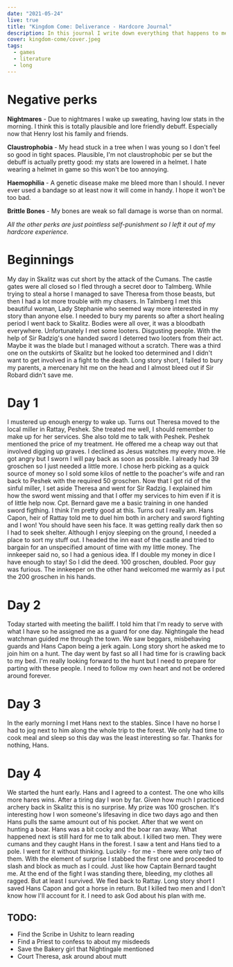 ```yaml
---
date: "2021-05-24"
live: true
title: "Kingdom Come: Deliverance - Hardcore Journal"
description: In this journal I write down everything that happens to me in the game.
cover: kingdom-come/cover.jpeg
tags:
  - games
  - literature
  - long
---
```


# Negative perks

**Nightmares** - Due to nightmares I wake up sweating, having low stats in the morning. I think this is totally plausible and lore friendly debuff. Especially now that Henry lost his family and friends.

**Claustrophobia** - My head stuck in a tree when I was young so I don't feel so good in tight spaces. Plausible, I'm not claustrophobic per se but the debuff is actually pretty good: my stats are lowered in a helmet. I hate wearing a helmet in game so this won't be too annoying.

**Haemophilia** - A genetic disease make me bleed more than I should. I never ever used a bandage so at least now it will come in handy. I hope it won't be too bad.

**Brittle Bones** - My bones are weak so fall damage is worse than on normal.

*All the other perks are just pointless self-punishment so I left it out of my hardcore experience.*

# Beginnings

My day in Skalitz was cut short by the attack of the Cumans. The castle gates were all closed so I fled through a secret door to Talmberg. While trying to steal a horse I managed to save Theresa from those beasts, but then I had a lot more trouble with my chasers. In Talmberg I met this beautiful woman, Lady Stephanie who seemed way more interested in my story than anyone else. I needed to bury my parents so after a short healing period I went back to Skalitz. Bodies were all over, it was a bloodbath everywhere. Unfortunately I met some looters. Disgusting people. With the help of Sir Radzig's one handed sword I deterred two looters from their act. Maybe it was the blade but I managed without a scratch. There was a third one on the outskirts of Skalitz but he looked too determined and I didn't want to get involved in a fight to the death. Long story short, I failed to bury my parents, a mercenary hit me on the head and I almost bleed out if Sir Robard didn't save me. 

# Day 1

I mustered up enough energy to wake up. Turns out Theresa moved to the local miller in Rattay, Peshek. She treated me well, I should remember to make up for her services. She also told me to talk with Peshek. Peshek mentioned the price of my treatment. He offered me a cheap way out that involved digging up graves. I declined as Jesus watches my every move. He got angry but I sworn I will pay back as soon as possible. I already had 39 groschen so I just needed a little more. I chose herb picking as a quick source of money so I sold some kilos of nettle to the poacher's wife and ran back to Peshek with the required 50 groschen. Now that I got rid of the sinful miller, I set aside Theresa and went for Sir Radzig. I explained him how the sword went missing and that I offer my services to him even if it is of little help now. Cpt. Bernard gave me a basic training in one handed sword figthing. I think I'm pretty good at this. Turns out I really am. Hans Capon, heir of Rattay told me to duel him both in archery and sword fighting and I won! You should have seen his face. It was getting really dark then so I had to seek shelter. Although I enjoy sleeping on the ground, I needed a place to sort my stuff out. I headed the inn east of the castle and tried to bargain for an unspecified amount of time with my little money. The innkeeper said no, so I had a genious idea. If I double my money in dice I have enough to stay! So I did the deed. 100 groschen, doubled. Poor guy was furious. The innkeeper on the other hand welcomed me warmly as I put the 200 groschen in his hands. 

# Day 2

Today started with meeting the bailiff. I told him that I'm ready to serve with what I have so he assigned me as a guard for one day. Nightingale the head watchman guided me through the town. We saw beggars, misbehaving guards and Hans Capon being a jerk again. Long story short he asked me to join him on a hunt. The day went by fast so all I had time for is crawling back to my bed. I'm really looking forward to the hunt but I need to prepare for parting with these people. I need to follow my own heart and not be ordered around forever.

# Day 3

In the early morning I met Hans next to the stables. Since I have no horse I had to jog next to him along the whole trip to the forest. We only had time to cook meal and sleep so this day was the least interesting so far. Thanks for nothing, Hans.

# Day 4 

We started the hunt early. Hans and I agreed to a contest. The one who kills more hares wins. After a tiring day I won by far. Given how much I practiced archery back in Skalitz this is no surprise. My prize was 100 groschen. It's interesting how I won someone's lifesaving in dice two days ago and then Hans pulls the same amount out of his pocket. After that we went on hunting a boar. Hans was a bit cocky and the boar ran away. What happened next is still hard for me to talk about. I killed two men. They were cumans and they caught Hans in the forest. I saw a tent and Hans tied to a pole. I went for it without thinking. Luckily - for me - there were only two of them. With the element of surprise I stabbed the first one and proceeded to slash and block as much as I could. Just like how Captain Bernard taught me. At the end of the fight I was standing there, bleeding, my clothes all ragged. But at least I survived. We fled back to Rattay. Long story short I saved Hans Capon and got a horse in return. But I killed two men and I don't know how I'll account for it. I need to ask God about his plan with me.

## TODO: 

* Find the Scribe in Ushitz to learn reading
* Find a Priest to confess to about my misdeeds
* Save the Bakery girl that Nightingale mentioned
* Court Theresa, ask around about mutt
